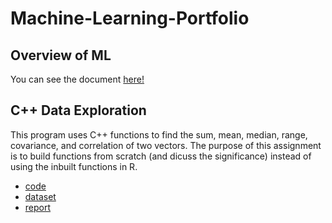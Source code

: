 # Machine-Learning-Portfolio

## Overview of ML

You can see the document [here!](Overview_of_ML.pdf)

## C++ Data Exploration

This program uses C++ functions to find the sum, mean, median, range, covariance,
and correlation of two vectors. The purpose of this assignment is to build functions from scratch (and dicuss the significance) instead of using the inbuilt functions in R. <br>
* [code](C++_Data_Exploration/main.cpp) <br>
* [dataset](C++_Data_Exploration/Boston.csv) <br>
* [report](C++_Data_Exploration/C++_Data_Exploration_Report.pdf)



